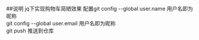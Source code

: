 ##说明
jq下实现购物车简陋效果
配置git config --global user.name 用户名即为昵称  
git config --global user.email   用户名即为昵称  
git push 推送到仓库